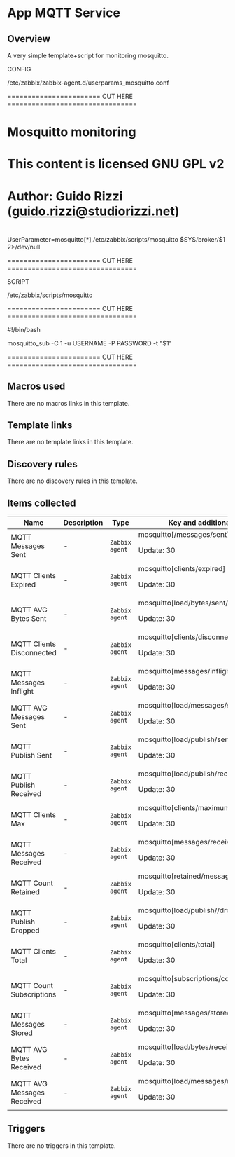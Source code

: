 # App MQTT  Service

## Overview

A very simple template+script for monitoring mosquitto.


 


 


 


 


 


 


CONFIG


/etc/zabbix/zabbix-agent.d/userparams\_mosquitto.conf


======================= CUT HERE ================================ 


# Mosquitto monitoring


#


# This content is licensed GNU GPL v2


# Author: Guido Rizzi ([guido.rizzi@studiorizzi.net](mailto:guido.rizzi@studiorizzi.net))


#


UserParameter=mosquitto[*],/etc/zabbix/scripts/mosquitto \$SYS/broker/$1 2>/dev/null


======================= CUT HERE ================================ 


 


SCRIPT


/etc/zabbix/scripts/mosquitto


======================= CUT HERE ================================ 


#!/bin/bash


mosquitto\_sub -C 1 -u USERNAME -P PASSWORD -t "$1"


======================= CUT HERE ================================ 


 



## Macros used

There are no macros links in this template.

## Template links

There are no template links in this template.

## Discovery rules

There are no discovery rules in this template.

## Items collected

|Name|Description|Type|Key and additional info|
|----|-----------|----|----|
|MQTT Messages Sent|<p>-</p>|`Zabbix agent`|mosquitto[/messages/sent]<p>Update: 30</p>|
|MQTT Clients Expired|<p>-</p>|`Zabbix agent`|mosquitto[clients/expired]<p>Update: 30</p>|
|MQTT AVG Bytes Sent|<p>-</p>|`Zabbix agent`|mosquitto[load/bytes/sent/5min]<p>Update: 30</p>|
|MQTT Clients Disconnected|<p>-</p>|`Zabbix agent`|mosquitto[clients/disconnected]<p>Update: 30</p>|
|MQTT Messages Inflight|<p>-</p>|`Zabbix agent`|mosquitto[messages/inflight]<p>Update: 30</p>|
|MQTT AVG Messages Sent|<p>-</p>|`Zabbix agent`|mosquitto[load/messages/sent/5min]<p>Update: 30</p>|
|MQTT Publish Sent|<p>-</p>|`Zabbix agent`|mosquitto[load/publish/sent/5min]<p>Update: 30</p>|
|MQTT Publish Received|<p>-</p>|`Zabbix agent`|mosquitto[load/publish/received/5min]<p>Update: 30</p>|
|MQTT Clients Max|<p>-</p>|`Zabbix agent`|mosquitto[clients/maximum]<p>Update: 30</p>|
|MQTT Messages Received|<p>-</p>|`Zabbix agent`|mosquitto[messages/received]<p>Update: 30</p>|
|MQTT Count Retained|<p>-</p>|`Zabbix agent`|mosquitto[retained/messages/count]<p>Update: 30</p>|
|MQTT Publish Dropped|<p>-</p>|`Zabbix agent`|mosquitto[load/publish//dropped/5min]<p>Update: 30</p>|
|MQTT Clients Total|<p>-</p>|`Zabbix agent`|mosquitto[clients/total]<p>Update: 30</p>|
|MQTT Count Subscriptions|<p>-</p>|`Zabbix agent`|mosquitto[subscriptions/count]<p>Update: 30</p>|
|MQTT Messages Stored|<p>-</p>|`Zabbix agent`|mosquitto[messages/stored]<p>Update: 30</p>|
|MQTT AVG Bytes Received|<p>-</p>|`Zabbix agent`|mosquitto[load/bytes/received/5min]<p>Update: 30</p>|
|MQTT AVG Messages Received|<p>-</p>|`Zabbix agent`|mosquitto[load/messages/received/5min]<p>Update: 30</p>|


## Triggers

There are no triggers in this template.

